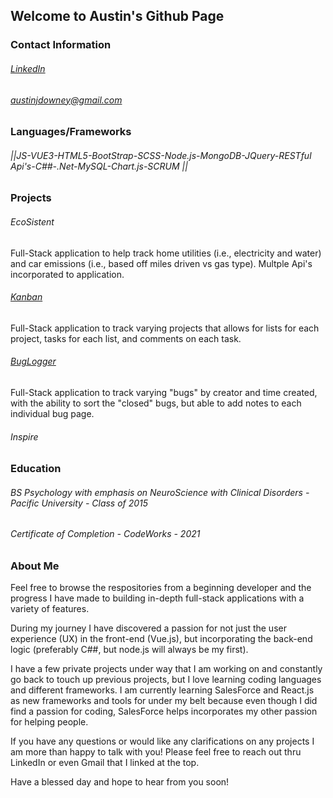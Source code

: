 ## Welcome to Austin's Github Page

### Contact Information
###### [LinkedIn](https://www.linkedin.com/in/austin-downey/)
###### austinjdowney@gmail.com

### Languages/Frameworks

###### ||JS-VUE3-HTML5-BootStrap-SCSS-Node.js-MongoDB-JQuery-RESTful Api's-C##-.Net-MySQL-Chart.js-SCRUM || 

### Projects

###### EcoSistent
Full-Stack application to help track home utilities (i.e., electricity and water) and car emissions (i.e., based off miles driven vs gas type). Multple Api's incorporated to application.

###### [Kanban](https://kankanban.herokuapp.com/) 
Full-Stack application to track varying projects that allows for lists for each project, tasks for each list, and comments on each task.

###### [BugLogger](https://bugloggger.herokuapp.com/)
Full-Stack application to track varying "bugs" by creator and time created, with the ability to sort the "closed" bugs, but able to add notes to each individual bug page.
###### Inspire


### Education
###### BS Psychology with emphasis on NeuroScience with Clinical Disorders - Pacific University - Class of 2015
###### Certificate of Completion - CodeWorks - 2021
   
### About Me
Feel free to browse the respositories from a beginning developer and the progress I have made to building 
in-depth full-stack applications with a variety of features.

During my journey I have discovered a passion for not just the user experience (UX) in the front-end (Vue.js), 
but incorporating the back-end logic (preferably C##, but node.js will always be my first).

I have a few private projects under way that I am working on and constantly go back to touch up previous projects,
but I love learning coding languages and different frameworks. I am currently learning SalesForce and React.js as new 
frameworks and tools for under my belt because even though I did find a passion for coding, SalesForce helps incorporates
my other passion for helping people.

If you have any questions or would like any clarifications on any projects I am more than happy to talk with you!
Please feel free to reach out thru LinkedIn or even Gmail that I linked at the top.


Have a blessed day and hope to hear from you soon!

